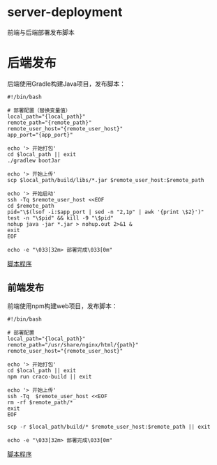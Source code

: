# server-deployment

前端与后端部署发布脚本

# 后端发布

后端使用Gradle构建Java项目，发布脚本：

```shell
#!/bin/bash

# 部署配置（替换变量值）
local_path="{local_path}"
remote_path="{remote_path}"
remote_user_host="{remote_user_host}"
app_port="{app_port}"

echo '> 开始打包'
cd $local_path || exit
./gradlew bootJar

echo '> 开始上传'
scp $local_path/build/libs/*.jar $remote_user_host:$remote_path

echo '> 开始启动'
ssh -Tq $remote_user_host <<EOF
cd $remote_path
pid="\$(lsof -i:$app_port | sed -n "2,1p" | awk '{print \$2}')"
test -n "\$pid" && kill -9 "\$pid"
nohup java -jar *.jar > nohup.out 2>&1 &
exit
EOF

echo -e "\033[32m> 部署完成\033[0m"
```

[脚本程序](server-gradle-deployment.sh)

## 前端发布

前端使用npm构建web项目，发布脚本：

```shell
#!/bin/bash

# 部署配置
local_path="{local_path}"
remote_path="/usr/share/nginx/html/{path}"
remote_user_host="{remote_user_host}"

echo '> 开始打包'
cd $local_path || exit
npm run craco-build || exit

echo '> 开始上传'
ssh -Tq  $remote_user_host <<EOF
rm -rf $remote_path/*
exit
EOF

scp -r $local_path/build/* $remote_user_host:$remote_path || exit

echo -e "\033[32m> 部署完成\033[0m"

```

[脚本程序](web-npm-deployment.sh)
